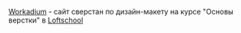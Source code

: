 <a href="https://alekfalkowski.github.io/Workadium/">Workadium</a>
<span> - cайт сверстан по дизайн-макету на курсе "Основы верстки" в <a href="https://loftschool.com/">Loftschool</a></span>
